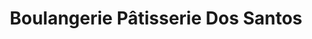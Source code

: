 ---
title: "Boulangerie Pâtisserie Dos Santos"
url: /pontault-combault/boulangerie-patisserie-dos-santos/
shop: Bäckerei
---